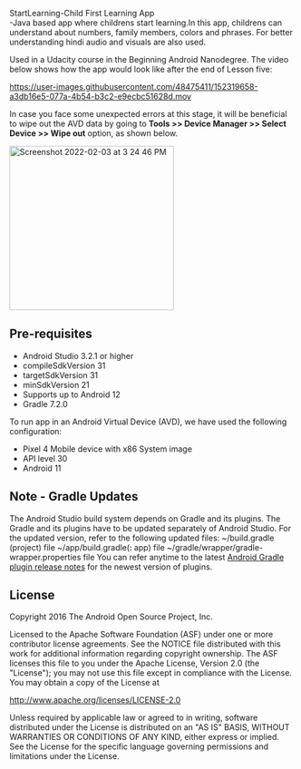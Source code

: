 StartLearning-Child First Learning App				   
-Java based app where childrens start learning.In this app, childrens can understand about numbers, family members, colors and phrases. For better understanding hindi audio and visuals are also used.

Used in a Udacity course in the Beginning Android Nanodegree. The video below shows how the app would look like after the end of Lesson five:

https://user-images.githubusercontent.com/48475411/152319658-a3db16e5-077a-4b54-b3c2-e9ecbc51628d.mov


In case you face some unexpected errors at this stage, it will be beneficial to wipe out the AVD data by going to **Tools >> Device Manager >> Select Device >> Wipe out** option, as shown below. 

<img width="290" alt="Screenshot 2022-02-03 at 3 24 46 PM" src="https://user-images.githubusercontent.com/48475411/152320019-384cb7a3-dbca-4410-902b-8efb5865cdd7.png">


Pre-requisites
--------------

- Android Studio 3.2.1 or higher
- compileSdkVersion 31
- targetSdkVersion 31
- minSdkVersion 21
- Supports up to Android 12
- Gradle 7.2.0

To run app in an Android Virtual Device (AVD), we have used the following configuration:
- Pixel 4 Mobile device with x86 System image
- API level 30
- Android 11

Note - Gradle Updates
---------------

The Android Studio build system depends on Gradle and its plugins. The Gradle and its plugins have to be updated separately of Android Studio.
For the updated version, refer to the following updated files:
~/build.gradle (project) file
~/app/build.gradle(: app) file
~/gradle/wrapper/gradle-wrapper.properties file
You can refer anytime to the latest [Android Gradle plugin release notes](https://developer.android.com/studio/releases/gradle-plugin) for the newest version of plugins.



License
-------

Copyright 2016 The Android Open Source Project, Inc.

Licensed to the Apache Software Foundation (ASF) under one or more contributor
license agreements.  See the NOTICE file distributed with this work for
additional information regarding copyright ownership.  The ASF licenses this
file to you under the Apache License, Version 2.0 (the "License"); you may not
use this file except in compliance with the License.  You may obtain a copy of
the License at

http://www.apache.org/licenses/LICENSE-2.0

Unless required by applicable law or agreed to in writing, software
distributed under the License is distributed on an "AS IS" BASIS, WITHOUT
WARRANTIES OR CONDITIONS OF ANY KIND, either express or implied.  See the
License for the specific language governing permissions and limitations under
the License.
